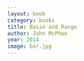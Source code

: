 ```yaml
---
layout: book
category: books
title: Basin and Range
author: John McPhee
year: 2014
image: bar.jpg
---
```


